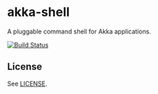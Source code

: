   [travis]: https://travis-ci.org/jfklingler/akka-shell
  [travis-img]: https://travis-ci.org/jfklingler/akka-shell.svg
  [LICENSE]: LICENSE

# akka-shell
A pluggable command shell for Akka applications.

[![Build Status]([travis-img])]([travis])

## License

See [LICENSE].